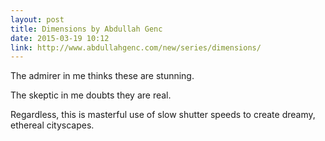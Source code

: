 ```yaml
---
layout: post
title: Dimensions by Abdullah Genc
date: 2015-03-19 10:12
link: http://www.abdullahgenc.com/new/series/dimensions/
---
```


The admirer in me thinks these are stunning. 

The skeptic in me doubts they are real.

Regardless, this is masterful use of slow shutter speeds to create dreamy, ethereal cityscapes. 
